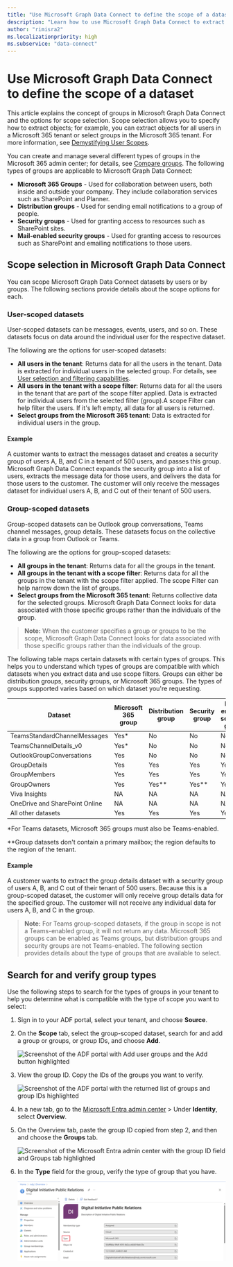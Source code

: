 ```yaml
---
title: "Use Microsoft Graph Data Connect to define the scope of a dataset"
description: "Learn how to use Microsoft Graph Data Connect to extract objects."
author: "rimisra2"
ms.localizationpriority: high
ms.subservice: "data-connect"
---
```


# Use Microsoft Graph Data Connect to define the scope of a dataset

This article explains the concept of groups in Microsoft Graph Data Connect and the options for scope selection. Scope selection allows you to specify how to extract objects; for example, you can extract objects for all users in a Microsoft 365 tenant or select groups in the Microsoft 365 tenant. For more information, see [Demystifying User Scopes](https://devblogs.microsoft.com/microsoft365dev/microsoft-graph-data-connect-demystifying-user-scopes/#:~:text=The%20user%20scope%20option%20lets%20you%20either%20specify,Azure%20Active%20Directory%20Security%20or%20Microsoft%20365%20groups).

You can create and manage several different types of groups in the Microsoft 365 admin center; for details, see [Compare groups](/microsoft-365/admin/create-groups/compare-groups?view=o365-worldwide&preserve-view=true). The following types of groups are applicable to Microsoft Graph Data Connect:

*  **Microsoft 365 Groups** - Used for collaboration between users, both inside and outside your company. They include collaboration services such as SharePoint and Planner.
* **Distribution groups** - Used for sending email notifications to a group of people.
* **Security groups** - Used for granting access to resources such as SharePoint sites.
* **Mail-enabled security groups** - Used for granting access to resources such as SharePoint and emailing notifications to those users.

## Scope selection in Microsoft Graph Data Connect
You can scope Microsoft Graph Data Connect datasets by users or by groups. The following sections provide details about the scope options for each.

### User-scoped datasets
User-scoped datasets can be messages, events, users, and so on. These datasets focus on data around the individual user for the respective dataset.

The following are the options for user-scoped datasets:

* **All users in the tenant**: Returns data for all the users in the tenant. Data is extracted for individual users in the selected group. For details, see [User selection and filtering capabilities](/graph/data-connect-filtering).
* **All users in the tenant with a scope filter**: Returns data for all the users in the tenant that are part of the scope filter applied. Data is extracted for individual users from the selected filter (group).A scope Filter can help filter the users. If it's left empty, all data for all users is returned. 
* **Select groups from the Microsoft 365 tenant**: Data is extracted for individual users in the group.

#### Example

A customer wants to extract the messages dataset and creates a security group of users A, B, and C in a tenant of 500 users, and passes this group. Microsoft Graph Data Connect expands the security group into a list of users, extracts the message data for those users, and delivers the data for those users to the customer. The customer will only receive the messages dataset for individual users A, B, and C out of their tenant of 500 users.
        
### Group-scoped datasets

Group-scoped datasets can be Outlook group conversations, Teams channel messages, group details. These datasets focus on the collective data in a group from Outlook or Teams.

The following are the options for group-scoped datasets:

* **All groups in the tenant**: Returns data for all the groups in the tenant.
* **All groups in the tenant with a scope filter**: Returns data for all the groups in the tenant with the scope filter applied. The scope Filter can help narrow down the list of groups. 
* **Select groups from the Microsoft 365 tenant**: Returns collective data for the selected groups. Microsoft Graph Data Connect looks for data associated with those specific groups rather than the individuals of the group. 

> **Note:**  When the customer specifies a group or groups to be the scope, Microsoft Graph Data Connect looks for data associated with those specific groups rather than the individuals of the group. 
 
The following table maps certain datasets with certain types of groups. This helps you to understand which types of groups are compatible with which datasets when you extract data and use scope filters. Groups can either be distribution groups, security groups, or Microsoft 365 groups. The types of groups supported varies based on which dataset you're requesting.

|              Dataset                 | Microsoft 365 group | Distribution group | Security group | Mail-enabled security group  |
|---------------------------------------|-------------|---------------------|-----------------|------------------------|
|     TeamsStandardChannelMessages      | Yes*        | No                  | No              | No                     |
|     TeamsChannelDetails_v0            | Yes*        | No                  | No              | No                     |
|     OutlookGroupConversations         | Yes         | No                  | No              | No                     |
|     GroupDetails                      | Yes         | Yes                 | Yes             | Yes                    |
|     GroupMembers                      | Yes         | Yes                 | Yes             | Yes                    |
|     GroupOwners                       | Yes         | Yes**               | Yes**           | Yes                    |
|     Viva Insights                     | NA          | NA                  | NA              | NA                     |
|     OneDrive and SharePoint Online    | NA          | NA                  | NA              | NA                     |
|     All other datasets                | Yes         | Yes                 | Yes             | Yes                    |

\*For Teams datasets, Microsoft 365 groups must also be Teams-enabled.

\**Group datasets don't contain a primary mailbox; the region defaults to the region of the tenant. 

#### Example
A customer wants to extract the group details dataset with a security group of users A, B, and C out of their tenant of 500 users. Because this is a group-scoped dataset, the customer will only receive group details data for the specified group. The customer will not receive any individual data for users A, B, and C in the group.

> **Note:** For Teams group-scoped datasets, if the group in scope is not a Teams-enabled group, it will not return any data. Microsoft 365 groups can be enabled as Teams groups, but distribution groups and security groups are not Teams-enabled. The following section provides details about the type of groups that are available to select. 

## Search for and verify group types

Use the following steps to search for the types of groups in your tenant to help you determine what is compatible with the type of scope you want to select:

1. Sign in to your ADF portal, select your tenant, and choose **Source**.

1. On the **Scope** tab, select the group-scoped dataset, search for and add a group or groups, or group IDs, and choose **Add**.
    
    ![Screenshot of the ADF portal with Add user groups and the Add button highlighted](images/data-connect-groups-1.png)

2. View the group ID. Copy the IDs of the groups you want to verify.

    ![Screenshot of the ADF portal with the returned list of groups and group IDs highlighted](images/data-connect-groups-2.png)

3. In a new tab, go to the [Microsoft Entra admin center](https://entra.microsoft.com) > Under **Identity**, select **Overview**.


4. On the Overview tab, paste the group ID copied from step 2, and then and choose the **Groups** tab.

    ![Screenshot of the Microsoft Entra admin center with the group ID field and Groups tab highlighted](images/data-connect-groups-3.png)

5. In the **Type** field for the group, verify the type of group that you have.

    ![Screenshot of the group with the Type field highlighted](images/data-connect-groups-4.png)
 
